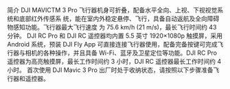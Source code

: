 简介
DJI MAVICTM 3 Pro 飞行器机身可折叠，配备水平全向、上视、下视视觉系统和底部红外传感系
统，能在室内外稳定悬停、飞行，具备自动返航及全向障碍物感知功能。飞行器最大飞行速度
为 75.6 km/h (21 m/s)，最长飞行时间约 43 分钟。
DJI RC Pro 和 DJI RC 遥控器均内置 5.5 英寸 1920×1080p 触摸屏，采用 Android 系统，预装
DJI Fly App 可直接连接飞行器使用，配备完备按键可完成飞行器与相机的各种操作，并且具备
Wi-Fi、蓝牙及卫星定位等功能。DJI RC Pro 遥控器为高亮触摸屏，最长工作时间约 3 小时，DJI
RC 遥控器最长工作时间约 4 小时。
首次使用
DJI Mavic 3 Pro 出厂时处于收纳状态，请按照以下步骤准备飞行器和遥控器。
